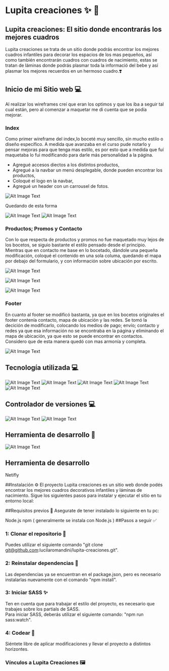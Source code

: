 # Lupita creaciones ✨ 💫
## Lupita creaciones: El sitio donde encontrarás los mejores cuadros 
Lupita creaciones se trata de un sitio donde podrás encontrar los mejores cuadros infantiles para decorar los espacios de los mas pequeños, así como también encontrarán cuadros con cuadros de nacimiento, estas se tratan de láminas donde podrás plasmar toda la informació del bebe y así plasmar los mejores recuerdos en un hermoso cuadro.❣️


## Inicio de mi Sitio web 💻
Al realizar los  wireframes creí que eran los optimos y que los iba a seguir tal cual están, pero al comenzar a maquetar me di cuenta que se podía mejorar. 

### Index
Como primer wireframe del index,lo boceté muy sencillo, sin mucho estilo o diseño específico.
A medida que avanzaba en el curso pude notarlo y pensar mejoras para que tenga mas estilo, es por esto que a medida que fuí maquetaba lo fui modificando para darle más personalidad a la página.    
* Agregué accesos diectos a los distintos productos,                                                              
* Agregué a la navbar un menú desplegable, donde pueden encontrar los productos,  
* Coloqué el logo en la navbar,  
* Agregué un header con un carrousel de fotos.

![Alt Image Text](./readme_resources/wireframe_index.webp)

Quedando de esta forma

![Alt Image Text](./readme_resources/index_navbar_header.webp)
![Alt Image Text](./readme_resources/index_accesos_directos.webp)

### Productos; Promos y Contacto
Con lo que respecta de productos y promos no fue maquetado muy lejos de los bocetos, se siguio bastante el estilo pensado desde el principio.
Mientras que en contacto me base en lo bocetado, dàndole una pequeña modificación, coloqué el contenido en una sola columa, quedando el mapa por debajo del formulario, y con información sobre ubicación por escrito.

![Alt Image Text](./readme_resources/wireframe_pictures.webp)

![Alt Image Text](./readme_resources/wireframe_sale.webp)

![Alt Image Text](./readme_resources/wireframe_contact.webp)

### Footer
En cuanto al footer se modificó bastanta, ya que en los bocetos originales el footer contenía contacto, mapa de ubicación y las redes.
Se tomó la decición de modificarlo, colocando los medios de pago; envío; contacto y redes ya que esa información no se encontraba en la página y eliminando el mapa de ubicación, ya que esto se puede encontrar en contactos.
Considero que de esta manera quedó con mas armonía y completa.

![Alt Image Text](./readme_resources/wireframe_footer.webp)

## Tecnología utilizada 💻 

![Alt Image Text](./readme_resources/html-5.webp) 
![Alt Image Text](./readme_resources/css1.webp) 
![Alt Image Text](./readme_resources/Node_js.webp)
![Alt Image Text](./readme_resources/sass.webp)
![Alt Image Text](./readme_resources/bootstrap.webp)

## Controlador de versiones 💻

![Alt Image Text](./readme_resources/git.jpg)
![Alt Image Text](./readme_resources/github.jpg)

## Herramienta de desarrollo 🔧

![Alt Image Text](./readme_resources/visual.webp)    

## Herramienta de desarrollo 
Netifly

##Instalación ⚙️
El proyecto Lupita creaciones es un sitio web donde podés encontrar los mejores cuadros decorativos infantiles y láminas de nacimiento. Sigue los siguientes pasos para instalar y ejecutar el sitio en tu entorno local:

##Requisitos previos 👾
Asegurate de tener instalado lo siguiente en tu pc:

Node.js
npm ( generalmente se instala con Node.js )
##Pasos a seguir ✅
### 1: Clonar el repositorio 📂 
Puedes utilizar el siguiente comando "git clone git@github.com:lucilaromandini/lupita-creaciones.git".
### 2: Reinstalar dependencias 🔧
Las dependencias ya se encuentran en el package.json, pero es necesario instalarlas nuevamente con el comando "npm install".

### 3: Iniciar SASS ✨
Ten en cuenta que para trabajar el estilo del proyecto, es necesario que trabajes sobre los partials de SASS.                   
Para iniciar SASS, deberás utilizar el siguiente comando: "npm run sass:watch".

### 4: Codear 🧠
Siéntete libre de aplicar modificaciones y llevar el proyecto a distintos horizontes.

### Vínculos a Lupita Creaciones 🖼



                 

